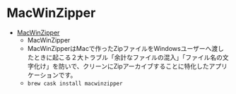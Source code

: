 # MacWinZipper
- [MacWinZipper](https://tida.co.jp/macwinzipper)
  -  MacWinZipper
  - MacWinZipperはMacで作ったZipファイルをWindowsユーザーへ渡したときに起こる２大トラブル「余計なファイルの混入」「ファイル名の文字化け」を防いで、クリーンにZipアーカイブすることに特化したアプリケーションです。
  - `brew cask install macwinzipper`
